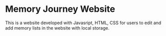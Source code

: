 # Memory Journey Website
This is a website developed with Javasript, HTML, CSS for users to edit and add memory lists in the website with local storage.
